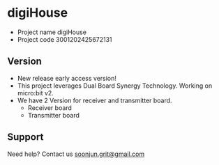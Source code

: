 # digiHouse
- Project name digiHouse
- Project code 3001202425672131
## Version
- New release early access version!
- This project leverages Dual Board Synergy Technology. Working on micro:bit v2.
- We have 2 Version for receiver and transmitter board.
  - Receiver board
  - Transmitter board
## Support
Need help? Contact us soonjun.grit@gmail.com
